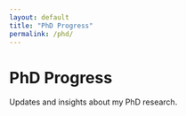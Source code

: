 ```yaml
---
layout: default
title: "PhD Progress"
permalink: /phd/
---
```


# PhD Progress

Updates and insights about my PhD research.
